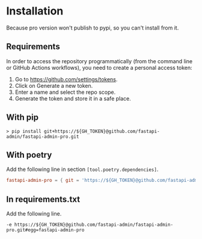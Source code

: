 # Installation

Because pro version won't publish to pypi, so you can't install from it.

## Requirements

In order to access the repository programmatically (from the command line or GitHub Actions workflows), you need to create a personal access token:

1. Go to <https://github.com/settings/tokens>.
2. Click on Generate a new token.
3. Enter a name and select the repo scope.
4. Generate the token and store it in a safe place.

## With pip

```shell
> pip install git+https://${GH_TOKEN}@github.com/fastapi-admin/fastapi-admin-pro.git
```

## With poetry

Add the following line in section `[tool.poetry.dependencies]`.

```toml
fastapi-admin-pro = { git = 'https://${GH_TOKEN}@github.com/fastapi-admin/fastapi-admin-pro.git'}
```

## In requirements.txt

Add the following line.

```shell
-e https://${GH_TOKEN}@github.com/fastapi-admin/fastapi-admin-pro.git#egg=fastapi-admin-pro
```
